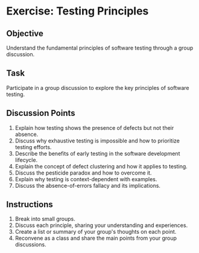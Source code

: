 # Exercise: Testing Principles

## Objective

Understand the fundamental principles of software testing through a group discussion.

## Task

Participate in a group discussion to explore the key principles of software testing.

## Discussion Points

1. Explain how testing shows the presence of defects but not their absence.
2. Discuss why exhaustive testing is impossible and how to prioritize testing efforts.
3. Describe the benefits of early testing in the software development lifecycle.
4. Explain the concept of defect clustering and how it applies to testing.
5. Discuss the pesticide paradox and how to overcome it.
6. Explain why testing is context-dependent with examples.
7. Discuss the absence-of-errors fallacy and its implications.

## Instructions

1. Break into small groups.
2. Discuss each principle, sharing your understanding and experiences.
3. Create a list or summary of your group's thoughts on each point.
4. Reconvene as a class and share the main points from your group discussions.
